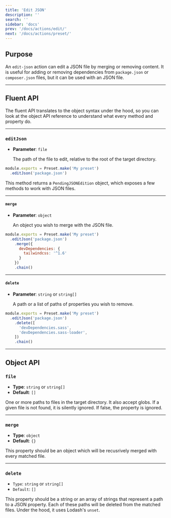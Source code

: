 ```yaml
---
title: 'Edit JSON'
description: ''
search: ''
sidebar: 'docs'
prev: '/docs/actions/edit/'
next: '/docs/actions/preset/'
---
```


## Purpose

An `edit-json` action can edit a JSON file by merging or removing content. It is useful for adding or removing dependencies from `package.json` or `composer.json` files, but it can be used with an JSON file.

---

## Fluent API

The fluent API translates to the object syntax under the hood, so you can look at the object API reference to understand what every method and property do.

---

### `editJson`

- **Parameter**: `file`

  The path of the file to edit, relative to the root of the target directory.

<!-- prettier-ignore -->
```js
module.exports = Preset.make('My preset')
  .editJson('package.json')
```

This method returns a `PendingJSONEdition` object, which exposes a few methods to work with JSON files.

---

#### `merge`

- **Parameter**: `object`

  An object you wish to merge with the JSON file.

<!-- prettier-ignore -->
```js
module.exports = Preset.make('My preset')
  .editJson('package.json')
    .merge({
      devDependencies: {
        tailwindcss: '^1.6'
      }
    })
    .chain()
```

---

#### `delete`

- **Parameter**: `string` or `string[]`

  A path or a list of paths of properties you wish to remove.

<!-- prettier-ignore -->
```js
module.exports = Preset.make('My preset')
  .editJson('package.json')
    .delete([
      'devDependencies.sass',
      'devDependencies.sass-loader',
    ])
    .chain()
```

---

## Object API

### `file`

- **Type**: `string` or `string[]`
- **Default**: `[]`

One or more paths to files in the target directory. It also accept globs. If a given file is not found, it is silently ignored. If false, the property is ignored.

---

### `merge`

- **Type**: `object`
- **Default**: `{}`

This property should be an object which will be recusrively merged with every matched file.

---

### `delete`

- `Type`: `string` or `string[]`
- `Default`: `[]`

This property should be a string or an array of strings that represent a path to a JSON property. Each of these paths will be deleted from the matched files. Under the hood, it uses Lodash's `unset`.
